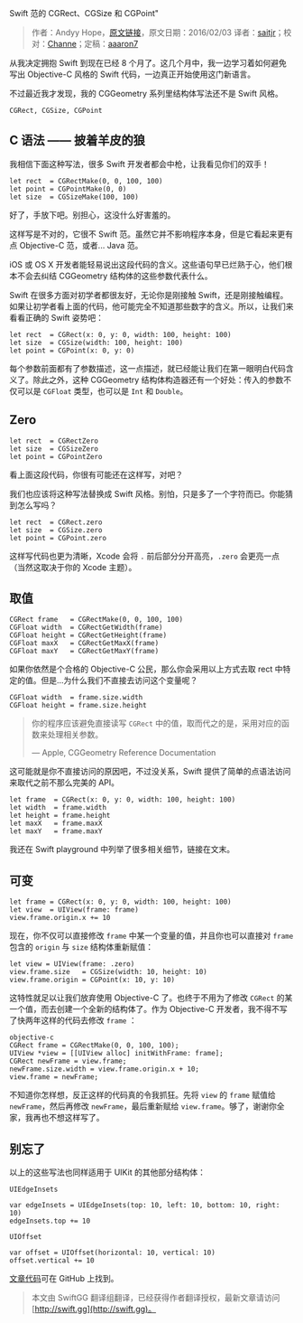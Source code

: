 Swift 范的 CGRect、CGSize 和 CGPoint"

> 作者：Andyy Hope，[原文链接](https://medium.com/swift-programming/swift-cgrect-cgsize-cgpoint-5f4196da9cf8#.xyzjottei)，原文日期：2016/02/03
> 译者：[saitjr](http://www.saitjr.com)；校对：[Channe](undefined)；定稿：[aaaron7](http://www.jianshu.com/users/9efd08855d3a/)
  









从我决定拥抱 Swift 到现在已经 8 个月了。这几个月中，我一边学习着如何避免写出 Objective-C 风格的 Swift 代码，一边真正开始使用这门新语言。

不过最近我才发现，我的 CGGeometry 系列里结构体写法还不是 Swift 风格。

    
    CGRect, CGSize, CGPoint



## C 语法 —— 披着羊皮的狼

我相信下面这种写法，很多 Swift 开发者都会中枪，让我看见你们的双手！

    
    let rect  = CGRectMake(0, 0, 100, 100)
    let point = CGPointMake(0, 0)
    let size  = CGSizeMake(100, 100)

好了，手放下吧。别担心，这没什么好害羞的。

这样写是不对的，它很不 Swift 范。虽然它并不影响程序本身，但是它看起来更有点 Objective-C 范，或者... Java 范。

iOS 或 OS X 开发者能轻易说出这段代码的含义。这些语句早已烂熟于心，他们根本不会去纠结 CGGeometry 结构体的这些参数代表什么。

Swift 在很多方面对初学者都很友好，无论你是刚接触 Swift，还是刚接触编程。如果让初学者看上面的代码，他可能完全不知道那些数字的含义。所以，让我们来看看正确的 Swift 姿势吧：

    
    let rect  = CGRect(x: 0, y: 0, width: 100, height: 100)
    let size  = CGSize(width: 100, height: 100)
    let point = CGPoint(x: 0, y: 0)

每个参数前面都有了参数描述，这一点描述，就已经能让我们在第一眼明白代码含义了。除此之外，这种 CGGeometry 结构体构造器还有一个好处：传入的参数不仅可以是 `CGFloat` 类型，也可以是 `Int` 和 `Double`。

## Zero

    
    let rect  = CGRectZero
    let size  = CGSizeZero
    let point = CGPointZero

看上面这段代码，你很有可能还在这样写，对吧？

我们也应该将这种写法替换成 Swift 风格。别怕，只是多了一个字符而已。你能猜到怎么写吗？

    
    let rect  = CGRect.zero
    let size  = CGSize.zero
    let point = CGPoint.zero

这样写代码也更为清晰，Xcode 会将 `.` 前后部分分开高亮，`.zero` 会更亮一点（当然这取决于你的 Xcode 主题）。

## 取值

    
    CGRect frame   = CGRectMake(0, 0, 100, 100)
    CGFloat width  = CGRectGetWidth(frame)
    CGFloat height = CGRectGetHeight(frame)
    CGFloat maxX   = CGRectGetMaxX(frame)
    CGFloat maxY   = CGRectGetMaxY(frame)

如果你依然是个合格的 Objective-C 公民，那么你会采用以上方式去取 rect 中特定的值。但是...为什么我们不直接去访问这个变量呢？

    
    CGFloat width  = frame.size.width
    CGFloat height = frame.size.height

>   你的程序应该避免直接读写 `CGRect` 中的值，取而代之的是，采用对应的函数来处理相关参数。
>
>   — Apple, CGGeometry Reference Documentation

这可能就是你不直接访问的原因吧，不过没关系，Swift 提供了简单的点语法访问来取代之前不那么完美的 API。

    
    let frame  = CGRect(x: 0, y: 0, width: 100, height: 100)
    let width  = frame.width
    let height = frame.height
    let maxX   = frame.maxX
    let maxY   = frame.maxY

我还在 Swift playground 中列举了很多相关细节，链接在文末。

## 可变

    
    let frame = CGRect(x: 0, y: 0, width: 100, height: 100)
    let view  = UIView(frame: frame)
    view.frame.origin.x += 10

现在，你不仅可以直接修改 `frame` 中某一个变量的值，并且你也可以直接对 `frame` 包含的 `origin` 与 `size` 结构体重新赋值：

    
    let view = UIView(frame: .zero)
    view.frame.size   = CGSize(width: 10, height: 10)
    view.frame.origin = CGPoint(x: 10, y: 10)

这特性就足以让我们放弃使用 Objective-C 了。也终于不用为了修改 `CGRect` 的某一个值，而去创建一个全新的结构体了。作为 Objective-C 开发者，我不得不写了快两年这样的代码去修改 `frame` ：

    objective-c
    CGRect frame = CGRectMake(0, 0, 100, 100);
    UIView *view = [[UIView alloc] initWithFrame: frame];
    CGRect newFrame = view.frame;
    newFrame.size.width = view.frame.origin.x + 10;
    view.frame = newFrame;

不知道你怎样想，反正这样的代码真的令我抓狂。先将 `view` 的 `frame` 赋值给 `newFrame`，然后再修改 `newFrame`，最后重新赋给 `view.frame`。够了，谢谢你全家，我再也不想这样写了。

## 别忘了

以上的这些写法也同样适用于 UIKit 的其他部分结构体：

    
    UIEdgeInsets 
    
    var edgeInsets = UIEdgeInsets(top: 10, left: 10, bottom: 10, right: 10)
    edgeInsets.top += 10
    
    UIOffset
    
    var offset = UIOffset(horizontal: 10, vertical: 10)
    offset.vertical += 10

[文章代码](https://github.com/andyyhope/Blog_CGGeometry)可在 GitHub 上找到。
> 本文由 SwiftGG 翻译组翻译，已经获得作者翻译授权，最新文章请访问 [http://swift.gg](http://swift.gg)。